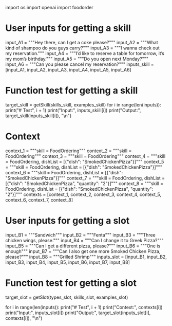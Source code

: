 import os
import openai
import foodorder

# User inputs for getting a skill
input_A1 = """Hey there, can I get a coke please?"""
input_A2 = """What kind of shampoo do you guys carry?"""
input_A3 = """I wanna check out my reservation."""
input_A4 = """I’d like to reserve a table for tomorrow, it’s my mom’s birthday."""
input_A5 = """Do you open next Monday?"""
input_A6 = """Can you please cancel my reservation?"""
inputs_skill = [input_A1, input_A2, input_A3, input_A4, input_A5, input_A6]

# Function test for getting a skill
target_skill = getSkill(skills_skill, examples_skill) 
for i in range(len(inputs)):
    print("# Test", i + 1)
    print("Input:", inputs_skiill[i])
    print("Output:", target_skill(inputs_skill[i]), "\n")

# Context
context_1 = """skill = FoodOrdering"""
context_2 = """skill = FoodOrdering"""
context_3 = """skill = FoodOrdering"""
context_4 = """skill = FoodOrdering, dishList = [{"dish": "SmokedChickenPizza"}]"""
context_5 = """skill = FoodOrdering, dishList = [{"dish": "SmokedChickenPizza"}]"""
context_6 = """skill = FoodOrdering, dishList = [{"dish": "SmokedChickenPizza"}]"""
context_7 = """skill = FoodOrdering, dishList = [{"dish": "SmokedChickenPizza", "quantity": "2"}]"""
context_8 = """skill = FoodOrdering, dishList = [{"dish": "SmokedChickenPizza", "quantity": "2"}]"""
contexts = [context_1, context_2, context_3, context_4, context_5, context_6, context_7, context_8]

# User inputs for getting a slot
input_B1 = """Sandwich"""
input_B2 = """Fenta"""
input_B3 = """Three chicken wings, please."""
input_B4 = """Can I change it to Greek Pizza?"""
input_B5 = """Can I get a different pizza, please?"""
input_B6 = """One is enough"""
input_B7 = """Can I also get one more Smoked Chicken Pizza, please?"""
input_B8 = """Grilled Shrimp"""
inputs_slot = [input_B1, input_B2, input_B3, input_B4, input_B5, input_B6, input_B7, input_B8]

# Function test for getting a slot
target_slot = getSlot(types_slot, skills_slot, examples_slot)

for i in range(len(inputs)):
    print("# Test", i + 1)
    print("Context:", contexts[i])
    print("Input:", inputs_slot[i])
    print("Output:", target_slot(inputs_slot[i], contexts[i]), "\n")
